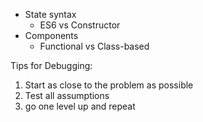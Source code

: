 - State syntax
    - ES6 vs Constructor
- Components
    - Functional vs Class-based


Tips for Debugging:
1. Start as close to the problem as possible
2. Test all assumptions
3. go one level up and repeat 